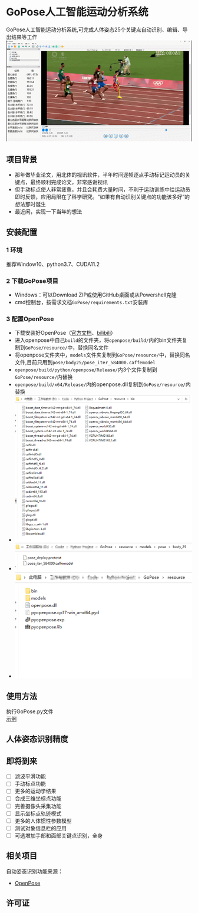 # GoPose人工智能运动分析系统
GoPose人工智能运动分析系统,可完成人体姿态25个关键点自动识别、编辑、导出结果等工作  
![image](https://github.com/chenxh5678/GoPose/blob/main/README/Image/1.gif)
## 项目背景
- 那年做毕业论文，用北体的视讯软件，半年时间逐帧逐点手动标记运动员的关键点，最终顺利完成论文，非常感谢视讯  
- 但手动标点使人非常疲惫，并且会耗费大量时间，不利于运动训练中给运动员即时反馈，应用局限在了科学研究。“如果有自动识别关键点的功能该多好”的想法那时诞生  
- 最近闲，实现一下当年的想法  
## 安装配置
### 1 环境
推荐Window10、python3.7、CUDA11.2
### 2 下载GoPose项目
- Windows：可以Download ZIP或使用GitHub桌面或从Powershell克隆  
- cmd控制台，按需求文档`GoPose/requirements.txt`安装库
### 3 配置OpenPose
- 下载安装好OpenPose（[官方文档](https://github.com/CMU-Perceptual-Computing-Lab/openpose)、[bilibili](https://www.bilibili.com/video/BV1WV411v7aj)）  
- 进入openpose中自己`build`的文件夹，将`openpose/build/`内的bin文件夹复制到`GoPose/resource/`中，替换同名文件  
- 将openpose文件夹中，`models`文件夹复制到`GoPose/resource/`中，替换同名文件,目前只用到`pose/body25/pose_iter_584000.caffemodel`  
- `openpose/build/python/openpose/Release/`内3个文件复制到`GoPose/resource/`内替换  
- `openpose/build/x64/Release/`内的openpose.dll复制到`GoPose/resource/`内替换  
- ![image](https://github.com/chenxh5678/GoPose/blob/main/README/Image/bin.png)  
- ![image](https://github.com/chenxh5678/GoPose/blob/main/README/Image/models.png)  
- ![image](https://github.com/chenxh5678/GoPose/blob/main/README/Image/resource.png)  
## 使用方法
执行GoPose.py文件  
[示例]()
## 人体姿态识别精度
## 即将到来
- [ ] 滤波平滑功能
- [ ] 手动标点功能
- [ ] 更多的运动学结果
- [ ] 合成三维坐标点功能
- [ ] 完善摄像头采集功能
- [ ] 显示坐标点轨迹模式
- [ ] 更多的人体惯性参数模型
- [ ] 测试对象信息栏的应用
- [ ] 可选增加手部和面部关键点识别，全身
## 相关项目
自动姿态识别功能来源：
- [OpenPose](https://github.com/CMU-Perceptual-Computing-Lab/openpose)
## 许可证
